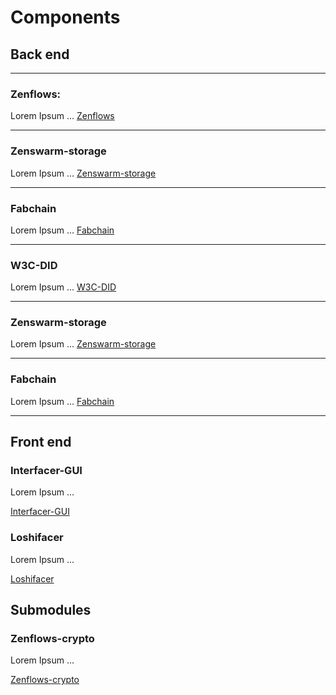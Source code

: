 # Components

## Back end

----------

### Zenflows:
Lorem Ipsum ...
[Zenflows](/pages/zenflows.md)

----------
### Zenswarm-storage
Lorem Ipsum ...
[Zenswarm-storage](/pages/zenswarm-storage.md)

----------

### Fabchain
Lorem Ipsum ...
[Fabchain](/pages/fabchain.md)

----------

### W3C-DID
Lorem Ipsum ...
[W3C-DID](https://new.dyne.org/W3C-DID/#/)

----------

### Zenswarm-storage
Lorem Ipsum ...
[Zenswarm-storage](https://raw.githubusercontent.com/dyne/zenswarm-storage/master/README.md)


----------

### Fabchain
Lorem Ipsum ...
[Fabchain](https://raw.githubusercontent.com/dyne/fabchain/master/README.md )

----------



## Front end

### Interfacer-GUI
Lorem Ipsum ...

[Interfacer-GUI](/pages/interfacer-gui.md)

### Loshifacer
Lorem Ipsum ...

[Loshifacer](/pages/loshifacer.md)

## Submodules


### Zenflows-crypto
Lorem Ipsum ...

[Zenflows-crypto](/pages/zenflows-crypto)
	